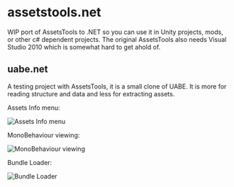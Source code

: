 # assetstools.net
WIP port of AssetsTools to .NET so you can use it in Unity projects, mods, or other c# dependent projects. The original AssetsTools also needs Visual Studio 2010 which is somewhat hard to get ahold of.

## uabe.net
A testing project with AssetsTools, it is a small clone of UABE. It is more for reading structure and data and less for extracting assets.

Assets Info menu:

![Assets Info menu](https://user-images.githubusercontent.com/12544505/33520908-781313a8-d789-11e7-95cf-8134284f3e40.png)

MonoBehaviour viewing:

![MonoBehaviour viewing](https://user-images.githubusercontent.com/12544505/33520910-7d22ae94-d789-11e7-92be-429829f3c7c9.png)

Bundle Loader:

![Bundle Loader](https://user-images.githubusercontent.com/12544505/33520913-9e969b58-d789-11e7-8125-734abcaeefcc.png)
